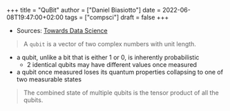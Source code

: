 +++
title = "QuBit"
author = ["Daniel Biasiotto"]
date = 2022-06-08T19:47:00+02:00
tags = ["compsci"]
draft = false
+++

-   Sources: [Towards Data Science](https://towardsdatascience.com/introduction-to-quantum-programming-a19aa0b923a9)

> A `qubit` is a vector of two complex numbers with unit length.

-   a qubit, unlike a bit that is either 1 or 0, is inherently probabilistic
    -   2 identical qubits may have different values once measured
-   a qubit once measured loses its quantum properties collapsing to one of two measurable states

> The combined state of multiple qubits is the tensor product of all the qubits.
